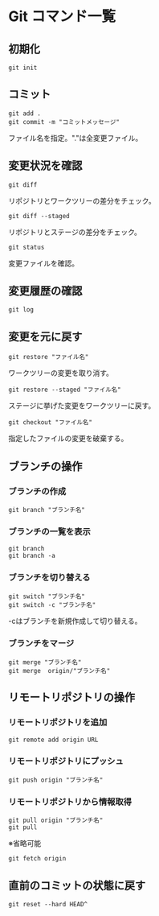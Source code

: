 # Git コマンド一覧

## 初期化
```
git init
```

## コミット
```
git add .
git commit -m "コミットメッセージ"
```
ファイル名を指定。"."は全変更ファイル。

## 変更状況を確認
```
git diff
```
リポジトリとワークツリーの差分をチェック。
```
git diff --staged
```
リポジトリとステージの差分をチェック。
```
git status
```
変更ファイルを確認。

## 変更履歴の確認
```
git log
```

## 変更を元に戻す
```
git restore "ファイル名"
```
ワークツリーの変更を取り消す。
```
git restore --staged "ファイル名"
```
ステージに挙げた変更をワークツリーに戻す。
```
git checkout "ファイル名"
```
指定したファイルの変更を破棄する。

## ブランチの操作
### ブランチの作成
```
git branch "ブランチ名"
```
### ブランチの一覧を表示
```
git branch
git branch -a
```
### ブランチを切り替える
```
git switch "ブランチ名"
git switch -c "ブランチ名"
```
-cはブランチを新規作成して切り替える。

### ブランチをマージ
```
git merge "ブランチ名"
git merge  origin/"ブランチ名"
```

## リモートリポジトリの操作
### リモートリポジトリを追加
```
git remote add origin URL
```

### リモートリポジトリにプッシュ
```
git push origin "ブランチ名"
```

### リモートリポジトリから情報取得
```
git pull origin "ブランチ名"
git pull
```
※省略可能
```
git fetch origin
```

## 直前のコミットの状態に戻す
```
git reset --hard HEAD^
```

